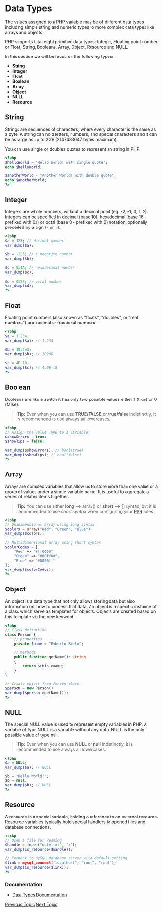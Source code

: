 # Data Types

The values assigned to a PHP variable may be of different data types including simple string and numeric types to more complex data types like arrays and objects.

PHP supports total eight primitive data types: Integer, Floating point number or Float, String, Booleans, Array, Object, Resource and NULL.  

In this section we will be focus on the following types:

* **String**
* **Integer**
* **Float**
* **Boolean**
* **Array**
* **Object**
* **NULL**
* **Resource**

## String

Strings are sequences of characters, where every character is the same as a byte. A string can hold letters, numbers, and special characters and it can be as large as up to 2GB (2147483647 bytes maximum).

You can use single or doubles quotes to represent an string in PHP.

```php
<?php
$helloWorld = 'Hello World! with single quote';
echo $helloWorld;

$anotherWorld = "Another World! with double quote";
echo $anotherWorld;
?>
```

## Integer

Integers are whole numbers, without a decimal point (eg: -2, -1, 0, 1, 2). Integers can be specified in decimal (base 10), hexadecimal (base 16 - prefixed with 0x) or octal (base 8 - prefixed with 0) notation, optionally preceded by a sign (- or +).

```php
<?php
$a = 123; // decimal number
var_dump($a);
  
$b = -123; // a negative number
var_dump($b);
  
$c = 0x1A; // hexadecimal number
var_dump($c);
  
$d = 0123; // octal number
var_dump($d);
?>
```

## Float

Floating point numbers (also known as "floats", "doubles", or "real numbers") are decimal or fractional numbers

```php
<?php
$a = 1.234;
var_dump($a); // 1.234
  
$b = 10.2e3;
var_dump($b); // 10200
  
$c = 4E-10;
var_dump($c); // 4.0E-10
?>
```

## Boolean

Booleans are like a switch it has only two possible values either 1 (true) or 0 (false).

> **Tip:** Even when you can use **TRUE/FALSE** or **true/false** indistinctly, it is recommended to use always all lowercases.

```php
<?php
// Assign the value TRUE to a variable
$showErrors = true;
$showTips = false;

var_dump($showErrors); // bool(true)
var_dump($showTips); // bool(false)
?>
```

## Array

Arrays are complex variables that allow us to store more than one value or a group of values under a single variable name. It is useful to aggregate a series of related items together.

> **Tip:** You can use either **long** --> array() or **short** --> [] syntax, but it is recommended to use _short syntax_ when configuring your [PSR](https://www.php-fig.org/psr/) rules.

```php
<?php
// Unidimensional array using long syntax
$colors = array("Red", "Green", "Blue");
var_dump($colors);

// Multidimensional array using short syntax
$colorCodes = [
    "Red" => "#ff0000",
    "Green" => "#00ff00",
    "Blue" => "#0000ff"
];
var_dump($colorCodes);
?>
```

## Object

An object is a data type that not only allows storing data but also information on, how to process that data. An object is a specific instance of a class which serve as templates for objects. Objects are created based on this template via the new keyword.

```php
<?php
// Class definition
class Person {
    // properties
    private $name = "Roberto Rielo";

    // methods
    public function getName(): string
    {
        return $this->name;
    }
}

// Create object from Person class
$person = new Person();
var_dump($person->getName());
?>
```

## NULL

The special NULL value is used to represent empty variables in PHP. A variable of type NULL is a variable without any data. NULL is the only possible value of type null.

> **Tip:** Even when you can use **NULL** or **null** indistinctly, it is recommended to use always all lowercases.

```php
<?php
$a = NULL;
var_dump($a); // NULL

$b = "Hello World!";
$b = null;
var_dump($b); // NULL
?>
```

## Resource

A resource is a special variable, holding a reference to an external resource.  
Resource variables typically hold special handlers to opened files and database connections.

```php
<?php
// Open a file for reading
$handle = fopen("note.txt", "r");
var_dump(is_resource($handle));

// Connect to MySQL database server with default setting
$link = mysql_connect("localhost", "root", "root");
var_dump(is_resource($link)); 
?>
```

### Documentation

* [Data Types Documentation](https://www.w3schools.com/php/php_datatypes.asp)

[Previous Topic](Previous)
[Next Topic](Next)